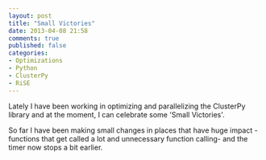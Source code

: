 ```yaml
---
layout: post
title: "Small Victories"
date: 2013-04-08 21:58
comments: true
published: false
categories: 
- Optimizations
- Python
- ClusterPy
- RiSE
---
```


Lately I have been working in optimizing and parallelizing the ClusterPy library and at the moment, I can celebrate some 'Small Victories'.

So far I have been making small changes in places that have huge impact -functions that get called a lot and unnecessary function calling- and the timer now stops a bit earlier.
